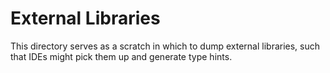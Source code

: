 # External Libraries

This directory serves as a scratch in which to dump external libraries, such that IDEs might pick them up and generate type hints.
